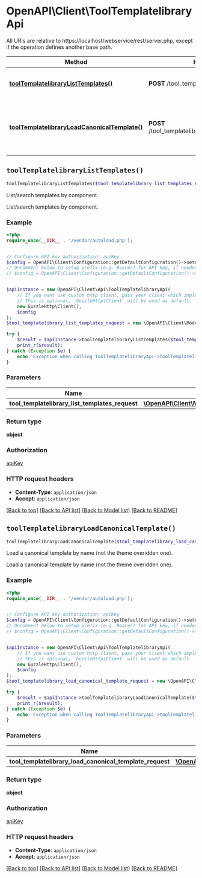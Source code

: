 # OpenAPI\Client\ToolTemplatelibraryApi

All URIs are relative to https://localhost/webservice/rest/server.php, except if the operation defines another base path.

| Method | HTTP request | Description |
| ------------- | ------------- | ------------- |
| [**toolTemplatelibraryListTemplates()**](ToolTemplatelibraryApi.md#toolTemplatelibraryListTemplates) | **POST** /tool_templatelibrary_list_templates | List/search templates by component. |
| [**toolTemplatelibraryLoadCanonicalTemplate()**](ToolTemplatelibraryApi.md#toolTemplatelibraryLoadCanonicalTemplate) | **POST** /tool_templatelibrary_load_canonical_template | Load a canonical template by name (not the theme overidden one). |


## `toolTemplatelibraryListTemplates()`

```php
toolTemplatelibraryListTemplates($tool_templatelibrary_list_templates_request): object
```

List/search templates by component.

List/search templates by component.

### Example

```php
<?php
require_once(__DIR__ . '/vendor/autoload.php');


// Configure API key authorization: apiKey
$config = OpenAPI\Client\Configuration::getDefaultConfiguration()->setApiKey('Authorization', 'YOUR_API_KEY');
// Uncomment below to setup prefix (e.g. Bearer) for API key, if needed
// $config = OpenAPI\Client\Configuration::getDefaultConfiguration()->setApiKeyPrefix('Authorization', 'Bearer');


$apiInstance = new OpenAPI\Client\Api\ToolTemplatelibraryApi(
    // If you want use custom http client, pass your client which implements `GuzzleHttp\ClientInterface`.
    // This is optional, `GuzzleHttp\Client` will be used as default.
    new GuzzleHttp\Client(),
    $config
);
$tool_templatelibrary_list_templates_request = new \OpenAPI\Client\Model\ToolTemplatelibraryListTemplatesRequest(); // \OpenAPI\Client\Model\ToolTemplatelibraryListTemplatesRequest

try {
    $result = $apiInstance->toolTemplatelibraryListTemplates($tool_templatelibrary_list_templates_request);
    print_r($result);
} catch (Exception $e) {
    echo 'Exception when calling ToolTemplatelibraryApi->toolTemplatelibraryListTemplates: ', $e->getMessage(), PHP_EOL;
}
```

### Parameters

| Name | Type | Description  | Notes |
| ------------- | ------------- | ------------- | ------------- |
| **tool_templatelibrary_list_templates_request** | [**\OpenAPI\Client\Model\ToolTemplatelibraryListTemplatesRequest**](../Model/ToolTemplatelibraryListTemplatesRequest.md)|  | |

### Return type

**object**

### Authorization

[apiKey](../../README.md#apiKey)

### HTTP request headers

- **Content-Type**: `application/json`
- **Accept**: `application/json`

[[Back to top]](#) [[Back to API list]](../../README.md#endpoints)
[[Back to Model list]](../../README.md#models)
[[Back to README]](../../README.md)

## `toolTemplatelibraryLoadCanonicalTemplate()`

```php
toolTemplatelibraryLoadCanonicalTemplate($tool_templatelibrary_load_canonical_template_request): object
```

Load a canonical template by name (not the theme overidden one).

Load a canonical template by name (not the theme overidden one).

### Example

```php
<?php
require_once(__DIR__ . '/vendor/autoload.php');


// Configure API key authorization: apiKey
$config = OpenAPI\Client\Configuration::getDefaultConfiguration()->setApiKey('Authorization', 'YOUR_API_KEY');
// Uncomment below to setup prefix (e.g. Bearer) for API key, if needed
// $config = OpenAPI\Client\Configuration::getDefaultConfiguration()->setApiKeyPrefix('Authorization', 'Bearer');


$apiInstance = new OpenAPI\Client\Api\ToolTemplatelibraryApi(
    // If you want use custom http client, pass your client which implements `GuzzleHttp\ClientInterface`.
    // This is optional, `GuzzleHttp\Client` will be used as default.
    new GuzzleHttp\Client(),
    $config
);
$tool_templatelibrary_load_canonical_template_request = new \OpenAPI\Client\Model\ToolTemplatelibraryLoadCanonicalTemplateRequest(); // \OpenAPI\Client\Model\ToolTemplatelibraryLoadCanonicalTemplateRequest

try {
    $result = $apiInstance->toolTemplatelibraryLoadCanonicalTemplate($tool_templatelibrary_load_canonical_template_request);
    print_r($result);
} catch (Exception $e) {
    echo 'Exception when calling ToolTemplatelibraryApi->toolTemplatelibraryLoadCanonicalTemplate: ', $e->getMessage(), PHP_EOL;
}
```

### Parameters

| Name | Type | Description  | Notes |
| ------------- | ------------- | ------------- | ------------- |
| **tool_templatelibrary_load_canonical_template_request** | [**\OpenAPI\Client\Model\ToolTemplatelibraryLoadCanonicalTemplateRequest**](../Model/ToolTemplatelibraryLoadCanonicalTemplateRequest.md)|  | |

### Return type

**object**

### Authorization

[apiKey](../../README.md#apiKey)

### HTTP request headers

- **Content-Type**: `application/json`
- **Accept**: `application/json`

[[Back to top]](#) [[Back to API list]](../../README.md#endpoints)
[[Back to Model list]](../../README.md#models)
[[Back to README]](../../README.md)
